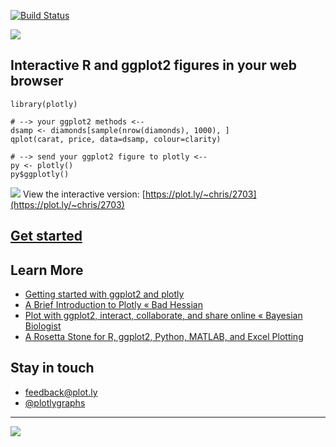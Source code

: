 [![Build Status](https://travis-ci.org/ropensci/plotly.png?branch=master)](https://travis-ci.org/ropensci/plotly)


![](http://i.imgur.com/gp0muqe.gif)


Interactive R and ggplot2 figures in your web browser
---

```
library(plotly)

# --> your ggplot2 methods <--
dsamp <- diamonds[sample(nrow(diamonds), 1000), ]
qplot(carat, price, data=dsamp, colour=clarity)

# --> send your ggplot2 figure to plotly <--
py <- plotly()
py$ggplotly()
```

[![](https://plot.ly/~chris/2703.png)](https://plot.ly/~chris/2703)
View the interactive version: [https://plot.ly/~chris/2703](https://plot.ly/~chris/2703)


[Get started](https://plot.ly/ggplot2/)
-------------


Learn More
---
- [Getting started with ggplot2 and plotly](https://plot.ly/ggplot2/)
- [A Brief Introduction to Plotly « Bad Hessian](http://badhessian.org/2014/08/a-brief-introduction-to-plotly/)
- [Plot with ggplot2, interact, collaborate, and share online « Bayesian Biologist](http://bayesianbiologist.com/2014/07/31/plot-with-ggplot2-interact-collaborate-and-share-online/)
- [A Rosetta Stone for R, ggplot2, Python, MATLAB, and Excel Plotting](http://nbviewer.ipython.org/gist/msund/61cdbd5b22c103fffb84)


Stay in touch
---
- <feedback@plot.ly>
- [@plotlygraphs](twitter.com/plotlygraphs)


---

[![](http://ropensci.org/public_images/github_footer.png)](http://ropensci.org)
